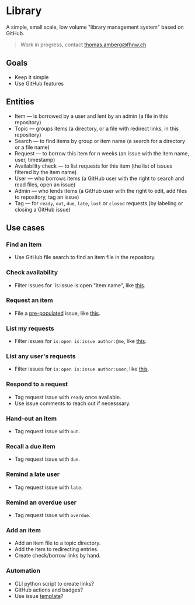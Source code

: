 # Library
A simple, small scale, low volume "library management system" based on GitHub.

> Work in progress, contact thomas.amberg@fhnw.ch

## Goals
- Keep it simple
- Use GitHub features

## Entities
- Item — is borrowed by a user and lent by an admin (a file in this repository)
- Topic — groups items (a directory, or a file with redirect links, in this repository)
- Search — to find items by group or item name (a search for a directory or a file name)
- Request — to borrow this item for n weeks (an issue with the item name, user, timestamp)
- Availability check — to list requests for this item (the list of issues filtered by the item name)
- User — who borrows items (a GitHub user with the right to search and read files, open an issue)
- Admin — who lends items (a GitHub user with the right to edit, add files to repository, tag an issue)
- Tag — for `ready`, `out`, `due`, `late`, `lost` or `closed` requests (by labeling or closing a GitHub issue)

## Use cases
### Find an item
- Use GitHub file search to find an item file in the repository.

### Check availability
- Filter issues for `is:issue is:open "item name", like [this](TODO).

### Request an item
- File a [pre-populated](https://stackoverflow.com/questions/34146618/pre-populate-the-github-new-issue-form-using-the-querystring) issue, like [this](TODO).

### List my requests
- Filter issues for `is:open is:issue author:@me`, like [this](TODO).

### List any user's requests
- Filter issues for `is:open is:issue author:user`, like [this](TODO).

### Respond to a request
- Tag request issue with `ready` once available.
- Use issue comments to reach out if necesssary.

### Hand-out an item
- Tag request issue with `out`.

### Recall a due item
- Tag request issue with `due`.

### Remind a late user
- Tag request issue with `late`.

### Remind an overdue user
- Tag request issue with `overdue`.

### Add an item
- Add an item file to a topic directory.
- Add the item to redirecting entries.
- Create check/borrow links by hand.

### Automation
- CLI python script to create links?
- GitHub actions and badges?
- Use issue [template](https://docs.github.com/en/communities/using-templates-to-encourage-useful-issues-and-pull-requests/configuring-issue-templates-for-your-repository)?
